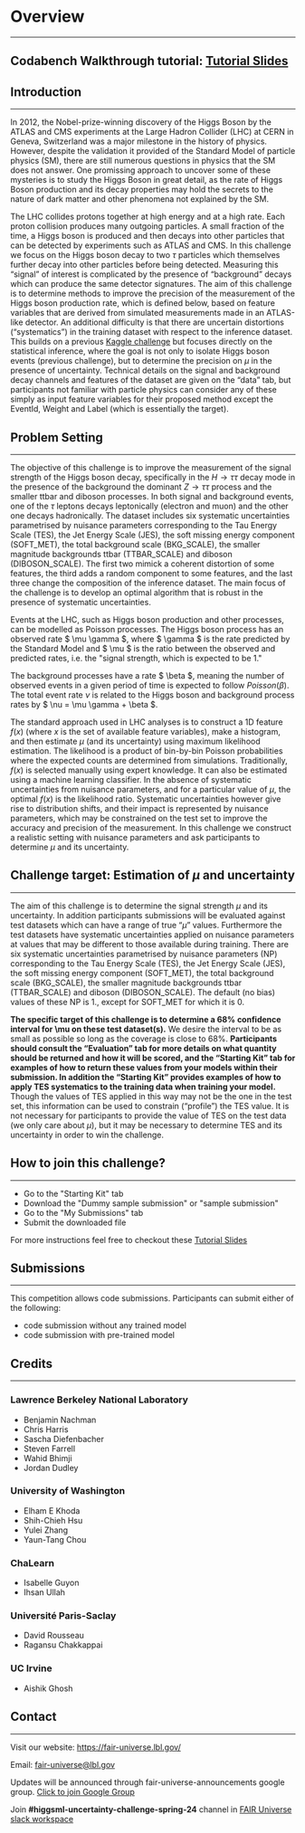# Overview 
***

## Codabench Walkthrough tutorial: [Tutorial Slides](https://fair-universe.lbl.gov/tutorials/Higgs_Uncertainty_Challenge-Codabench_Tutorial.pdf)

## Introduction 
***
In 2012, the Nobel-prize-winning discovery of the Higgs Boson by the ATLAS and CMS experiments at the Large Hadron Collider (LHC) at CERN in Geneva, Switzerland was a major milestone in the history of physics. However, despite the validation it provided of the Standard Model of particle physics (SM), there are still numerous questions in physics that the SM does not answer. One promissing approach to uncover some of these mysteries is to study the Higgs Boson in great detail, as the rate of Higgs Boson production and its decay properties may hold the secrets to the nature of dark matter and other phenomena not explained by the SM.

The LHC collides protons together at high energy and at a high rate. Each proton collision produces many outgoing particles. A small fraction of the time, a Higgs boson is produced and then decays into other particles that can be detected by experiments such as ATLAS and CMS. In this challenge we focus on the Higgs boson decay to two $\tau$ particles which themselves further decay into other particles before being detected. Measuring this “signal” of interest is complicated by the presence of “background” decays which can produce the same detector signatures. The aim of this challenge is to determine methods to improve the precision of the measurement of the Higgs boson production rate, which is defined below, based on feature variables that are derived from simulated measurements made in an ATLAS-like detector. An additional difficulty is that there are uncertain distortions (“systematics”) in the training dataset with respect to the inference dataset. This builds on a previous [Kaggle challenge](https://www.kaggle.com/c/higgs-boson) but focuses directly on the statistical inference, where the goal is not only to isolate Higgs boson events (previous challenge), but to determine the precision on $\mu$ in the presence of uncertainty. Technical details on the signal and background decay channels and features of the dataset are given on the “data” tab, but participants not familiar with particle physics can consider any of these simply as input feature variables for their proposed method except the EventId, Weight and Label (which is essentially the target).

## Problem Setting
***
The objective of this challenge is to improve the measurement of the signal strength of the Higgs boson decay, specifically in the $H \rightarrow \tau \tau$ decay mode in the presence of the background the dominant $Z \rightarrow \tau \tau$ process and the smaller ttbar and diboson processes. In both signal and background events, one of the $\tau$ leptons decays leptonically (electron and muon) and the other one decays hadronically. The dataset includes six systematic uncertainties parametrised by nuisance parameters corresponding to the Tau Energy Scale (TES), the Jet Energy Scale (JES), the soft missing energy component (SOFT_MET), the total background scale (BKG_SCALE), the smaller magnitude backgrounds ttbar (TTBAR_SCALE) and diboson (DIBOSON_SCALE). The first two mimick a coherent distortion of some features, the third adds a random component to some features, and the last three change the composition of the inference dataset. The main focus of the challenge is to develop an optimal algorithm that is robust in the presence of systematic uncertainties.

Events at the LHC, such as Higgs boson production and other processes, can be modelled as Poisson processes.
The Higgs boson process has an observed rate $ \mu \gamma $, where $ \gamma $ is the rate predicted by the Standard Model and $ \mu $ is the ratio between the observed and predicted rates, i.e. the "signal strength, which is expected to be 1."

The background processes have a rate $ \beta $, meaning the number of observed events in a given period of time is expected to follow $Poisson(\beta)$. The total event rate $\nu$ is related to the Higgs boson and background process rates by $ \nu = \mu \gamma + \beta $.

The standard approach used in LHC analyses is to construct a 1D feature $f(x)$ (where $x$ is the set of available feature variables), make a histogram, and then estimate $\mu$ (and its uncertainty) using maximum likelihood estimation.  The likelihood is a product of bin-by-bin Poisson probabilities where the expected counts are determined from simulations. Traditionally, $f(x)$ is selected manually using expert knowledge. It can also be estimated using a machine learning classifier. In the absence of systematic uncertainties from nuisance parameters, and for a particular value of $\mu$, the optimal $f(x)$ is the likelihood ratio. Systematic uncertainties however give rise to distribution shifts, and their impact is represented by nuisance parameters,  which may be constrained on the test set to improve the accuracy and precision of the measurement. In this challenge we construct a realistic setting with nuisance parameters and ask participants to determine $\mu$ and its uncertainty.

## Challenge target: Estimation of $\mu$ and uncertainty
***
The aim of this challenge is to determine the signal strength $\mu$ and its uncertainty. In addition participants submissions will be evaluated against test datasets which can have a range of true “$\mu$” values.  Furthermore the test datasets have systematic uncertainties applied on nuisance parameters at values that may be different to those available during training. There are six systematic uncertainties parametrised by nuisance parameters (NP) corresponding to the Tau Energy Scale (TES), the Jet Energy Scale (JES), the soft missing energy component (SOFT_MET), the total background scale (BKG_SCALE), the smaller magnitude backgrounds ttbar (TTBAR_SCALE) and diboson (DIBOSON_SCALE). The default (no bias) values of these  NP is 1., except for SOFT_MET for which it is 0.

**The specific target of this challenge is to determine a 68% confidence interval for \mu on these test dataset(s).** We desire the interval to be as small as possible so long as the coverage is close to 68%. **Participants should consult the “Evaluation” tab for more details on what quantity should be returned and how it will be scored, and the “Starting Kit” tab for examples of how to return these values from your models within their submission. In addition the “Starting Kit” provides examples of how to apply TES systematics to the training data when training your model.** Though the values of TES applied in this way may not be the one in the test set, this information can be used to constrain (“profile”) the TES value. It is not necessary for participants to provide the value of TES on the test data (we only care about $\mu$), but it may be necessary to determine TES and its uncertainty in order to win the challenge.




## How to join this challenge?
***
- Go to the "Starting Kit" tab
- Download the "Dummy sample submission" or "sample submission"
- Go to the "My Submissions" tab
- Submit the downloaded file

For more instructions feel free to checkout these [Tutorial Slides](https://fair-universe.lbl.gov/tutorials/Higgs_Uncertainty_Challenge-Codabench_Tutorial.pdf) 


## Submissions
***
This competition allows code submissions. Participants can submit either of the following:
- code submission without any trained model
- code submission with pre-trained model

## Credits
***
### Lawrence Berkeley National Laboratory 
- Benjamin Nachman
- Chris Harris
- Sascha Diefenbacher
- Steven Farrell
- Wahid Bhimji
- Jordan Dudley 

### University of Washington
- Elham E Khoda
- Shih-Chieh Hsu
- Yulei Zhang
- Yaun-Tang Chou

### ChaLearn
- Isabelle Guyon
- Ihsan Ullah

### Université Paris-Saclay
- David Rousseau
- Ragansu Chakkappai

### UC Irvine
- Aishik Ghosh


## Contact
***
Visit our website: https://fair-universe.lbl.gov/

Email: fair-universe@lbl.gov

Updates will be announced through fair-universe-announcements google group. [Click to join Google Group](https://groups.google.com/u/0/a/lbl.gov/g/Fair-Universe-Announcements/)

Join **#higgsml-uncertainty-challenge-spring-24** channel in [FAIR Universe slack workspace](https://join.slack.com/t/fairuniverse/shared_invite/zt-2dt9ovrp1-jvi0DnCK9jzL3VGrdwYNMA)